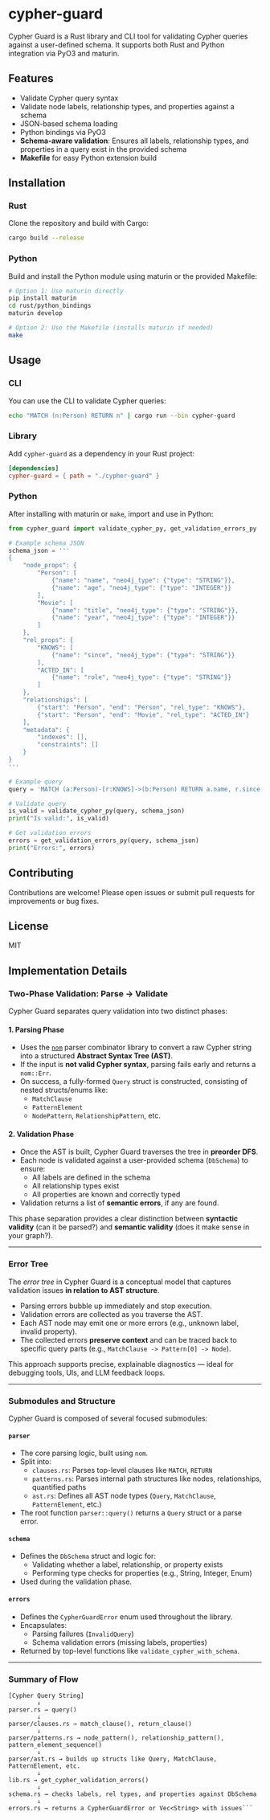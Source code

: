 # cypher-guard

Cypher Guard is a Rust library and CLI tool for validating Cypher queries against a user-defined schema. It supports both Rust and Python integration via PyO3 and maturin.

## Features
- Validate Cypher query syntax
- Validate node labels, relationship types, and properties against a schema
- JSON-based schema loading
- Python bindings via PyO3
- **Schema-aware validation**: Ensures all labels, relationship types, and properties in a query exist in the provided schema
- **Makefile** for easy Python extension build

## Installation

### Rust
Clone the repository and build with Cargo:
```sh
cargo build --release
```

### Python
Build and install the Python module using maturin or the provided Makefile:
```sh
# Option 1: Use maturin directly
pip install maturin
cd rust/python_bindings
maturin develop

# Option 2: Use the Makefile (installs maturin if needed)
make
```

## Usage

### CLI
You can use the CLI to validate Cypher queries:
```sh
echo "MATCH (n:Person) RETURN n" | cargo run --bin cypher-guard
```

### Library
Add `cypher-guard` as a dependency in your Rust project:
```toml
[dependencies]
cypher-guard = { path = "./cypher-guard" }
```

### Python
After installing with maturin or `make`, import and use in Python:
```python
from cypher_guard import validate_cypher_py, get_validation_errors_py

# Example schema JSON
schema_json = '''
{
    "node_props": {
        "Person": [
            {"name": "name", "neo4j_type": {"type": "STRING"}},
            {"name": "age", "neo4j_type": {"type": "INTEGER"}}
        ],
        "Movie": [
            {"name": "title", "neo4j_type": {"type": "STRING"}},
            {"name": "year", "neo4j_type": {"type": "INTEGER"}}
        ]
    },
    "rel_props": {
        "KNOWS": [
            {"name": "since", "neo4j_type": {"type": "STRING"}}
        ],
        "ACTED_IN": [
            {"name": "role", "neo4j_type": {"type": "STRING"}}
        ]
    },
    "relationships": [
        {"start": "Person", "end": "Person", "rel_type": "KNOWS"},
        {"start": "Person", "end": "Movie", "rel_type": "ACTED_IN"}
    ],
    "metadata": {
        "indexes": [],
        "constraints": []
    }
}
'''

# Example query
query = 'MATCH (a:Person)-[r:KNOWS]->(b:Person) RETURN a.name, r.since'

# Validate query
is_valid = validate_cypher_py(query, schema_json)
print("Is valid:", is_valid)

# Get validation errors
errors = get_validation_errors_py(query, schema_json)
print("Errors:", errors)
```

## Contributing
Contributions are welcome! Please open issues or submit pull requests for improvements or bug fixes.

## License
MIT

## Implementation Details

### Two-Phase Validation: Parse → Validate

Cypher Guard separates query validation into two distinct phases:

#### 1. Parsing Phase

- Uses the [`nom`](https://docs.rs/nom) parser combinator library to convert a raw Cypher string into a structured **Abstract Syntax Tree (AST)**.
- If the input is **not valid Cypher syntax**, parsing fails early and returns a `nom::Err`.
- On success, a fully-formed `Query` struct is constructed, consisting of nested structs/enums like:
  - `MatchClause`
  - `PatternElement`
  - `NodePattern`, `RelationshipPattern`, etc.

#### 2. Validation Phase

- Once the AST is built, Cypher Guard traverses the tree in **preorder DFS**.
- Each node is validated against a user-provided schema (`DbSchema`) to ensure:
  - All labels are defined in the schema
  - All relationship types exist
  - All properties are known and correctly typed
- Validation returns a list of **semantic errors**, if any are found.

This phase separation provides a clear distinction between **syntactic validity** (can it be parsed?) and **semantic validity** (does it make sense in your graph?).

---

### Error Tree

The *error tree* in Cypher Guard is a conceptual model that captures validation issues **in relation to AST structure**.

- Parsing errors bubble up immediately and stop execution.
- Validation errors are collected as you traverse the AST.
- Each AST node may emit one or more errors (e.g., unknown label, invalid property).
- The collected errors **preserve context** and can be traced back to specific query parts (e.g., `MatchClause -> Pattern[0] -> Node`).

This approach supports precise, explainable diagnostics — ideal for debugging tools, UIs, and LLM feedback loops.

---

### Submodules and Structure

Cypher Guard is composed of several focused submodules:

#### `parser`
- The core parsing logic, built using `nom`.
- Split into:
  - `clauses.rs`: Parses top-level clauses like `MATCH`, `RETURN`
  - `patterns.rs`: Parses internal path structures like nodes, relationships, quantified paths
  - `ast.rs`: Defines all AST node types (`Query`, `MatchClause`, `PatternElement`, etc.)
- The root function `parser::query()` returns a `Query` struct or a parse error.

#### `schema`
- Defines the `DbSchema` struct and logic for:
  - Validating whether a label, relationship, or property exists
  - Performing type checks for properties (e.g., String, Integer, Enum)
- Used during the validation phase.

#### `errors`
- Defines the `CypherGuardError` enum used throughout the library.
- Encapsulates:
  - Parsing failures (`InvalidQuery`)
  - Schema validation errors (missing labels, properties)
- Returned by top-level functions like `validate_cypher_with_schema`.

---

### Summary of Flow
```
[Cypher Query String]
        ↓
parser.rs → query()
        ↓
parser/clauses.rs → match_clause(), return_clause()
        ↓
parser/patterns.rs → node_pattern(), relationship_pattern(), pattern_element_sequence()
        ↓
parser/ast.rs → builds up structs like Query, MatchClause, PatternElement, etc.
        ↓
lib.rs → get_cypher_validation_errors()
        ↓
schema.rs → checks labels, rel types, and properties against DbSchema
        ↓
errors.rs → returns a CypherGuardError or Vec<String> with issues```


